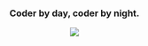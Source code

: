<h3 align="center">Coder by day, coder by night.</h3>
<p align="center"> <img src="https://github-readme-stats.vercel.app/api/top-langs/?username=nburnet1&layout=compact&langs_count=10&theme=dark"/>

